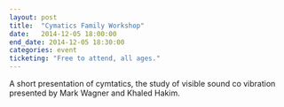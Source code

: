 ```yaml
---
layout: post
title:  "Cymatics Family Workshop"
date:   2014-12-05 18:00:00
end_date: 2014-12-05 18:30:00
categories: event
ticketing: "Free to attend, all ages."
---
```

A short presentation of cymtatics, the study of visible sound co vibration presented by Mark Wagner and Khaled Hakim.

